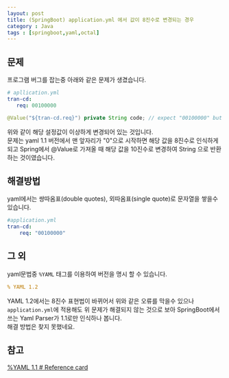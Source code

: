 ```yaml
---
layout: post
title: (SpringBoot) application.yml 에서 값이 8진수로 변경되는 경우 
category : Java
tags : [springboot,yaml,octal]
---
```

문제
----
프로그램 버그를 잡는중 아래와 같은 문제가 생겼습니다.

 ```yaml
 # apllication.yml
 tran-cd:
    req: 00100000
 
 ```
 
 ```java
@Value("${tran-cd.req}") private String code; // expect "00100000" but "32768"
```

위와 같이 해당 설정값이 이상하게 변경되어 있는 것입니다.   
문제는 yaml 1.1 버전에서 맨 앞자리가 "0"으로 시작하면 해당 값을 8진수로 인식하게 되고 Spring에서 @Value로 가져올 때 해당 값을 10진수로 변경하여 String 으로 반환하는 것이였습니다.

해결방법
----
yaml에서는 쌍따옴표(double quotes), 외따옴표(single quote)로 문자열을 쌓을수 있습니다. 

```yaml
#application.yml
tran-cd:
    req: "00100000"
```

그 외
----
yaml문법중 `%YAML` 태그를 이용하여 버전을 명시 할 수 있습니다.

```yaml
% YAML 1.2
```

YAML 1.2에서는 8진수 표현법이 바뀌어서 위와 같은 오류를 막을수 있으나 `application.yml`에 적용해도 위 문제가 해결되지 않는 것으로 보아 SpringBoot에서 쓰는 Yaml Parser가 1.1로만 인식하나 봅니다.    
해결 방법은 찾지 못했네요.

참고
----
[%YAML 1.1   # Reference card](http://www.yaml.org/refcard.html)
